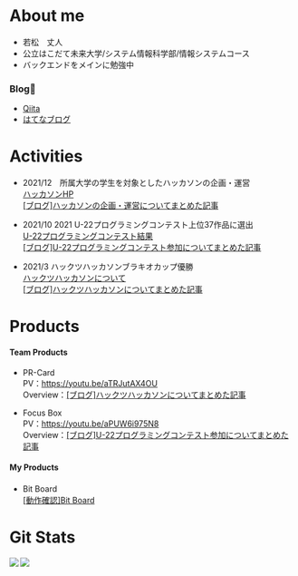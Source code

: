 # About me
- 若松　丈人
- 公立はこだて未来大学/システム情報科学部/情報システムコース
- バックエンドをメインに勉強中

### Blog👀
- [Qiita](https://qiita.com/QT21-004-2_HCB "Qiita My Page")
- [はてなブログ](https://take2405-first.hatenablog.com/ "hatena blog's My page")

# Activities
- 2021/12　所属大学の学生を対象としたハッカソンの企画・運営  
[ハッカソンHP](https://sites.google.com/view/smile-hackathon "Smile Hackathon Page")  
[[ブログ]ハッカソンの企画・運営についてまとめた記事](https://take2405-first.hatenablog.com/entry/2021/12/19/023324 "My Learn By Smile Hackathon")

- 2021/10 2021 U-22プログラミングコンテスト上位37作品に選出  
[U-22プログラミングコンテスト結果](https://u22procon.com/report/ "U-22 Programming Contest Page")  
[[ブログ]U-22プログラミングコンテスト参加についてまとめた記事](https://take2405-first.hatenablog.com/entry/2021/10/13/023004 "My Learn By U-22 Programming Contest") 

- 2021/3 ハックツハッカソンブラキオカップ優勝  
[ハックツハッカソンについて](https://cup.hackz.team/brachio/ "Hacks Hackathon Page")  
[[ブログ]ハックツハッカソンについてまとめた記事](https://take2405-first.hatenablog.com/entry/2021/04/04/220821 "My Learn By Hackathon") 

# Products
#### Team Products
- PR-Card  
PV：https://youtu.be/aTRJutAX4OU  
Overview：[[ブログ]ハックツハッカソンについてまとめた記事](https://take2405-first.hatenablog.com/entry/2021/04/04/220821 "My Learn By Hackathon") 

- Focus Box  
PV：https://youtu.be/aPUW6i975N8  
Overview：[[ブログ]U-22プログラミングコンテスト参加についてまとめた記事](https://take2405-first.hatenablog.com/entry/2021/10/13/023004 "My Learn By U-22 Programming Contest") 

#### My Products
- Bit Board　  
[[動作確認]Bit Board](https://www.takerver.com/#/ "Bit Board") 


# Git Stats
<a href="https://github.com/anuraghazra/github-readme-stats">
  <img align="left" src="https://github-readme-stats.vercel.app/api?username=take-2405&count_private=true&show_icons=true" />
</a>
<a href="https://github.com/anuraghazra/github-readme-stats">
  <img align="left" src="https://github-readme-stats.vercel.app/api/top-langs/?username=take-2405" />
</a>

<!-- **take-2405/take-2405** is a ✨ _special_ ✨ repository because its `README.md` (this file) appears on your GitHub profile.
### Hi there 👋
Here are some ideas to get you started:

- 🔭 I’m currently working on ...
- 🌱 I’m currently learning ...
- 👯 I’m looking to collaborate on ...
- 🤔 I’m looking for help with ...
- 💬 Ask me about ...
- 📫 How to reach me: ...
- 😄 Pronouns: ...
- ⚡ Fun fact: ... -->
